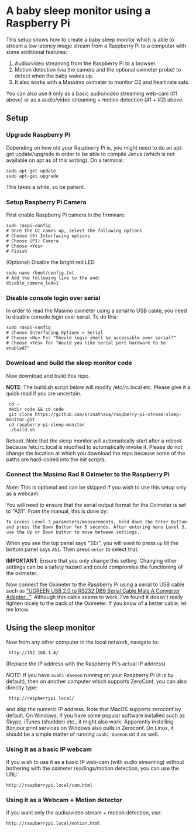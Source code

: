 # A baby sleep monitor using a Raspberry Pi

This setup shows how to create a baby sleep monitor which is able to stream a low latency image stream from a Raspberry Pi to a computer with some additional features:

1. Audio/video streaming from the Raspberry Pi to a browser.
2. Motion detection (via the camera and the optional oximeter probe) to detect when the baby wakes up.
3. It also works with a Massimo oximeter to monitor O2 and heart rate sats.

You can also use it only as a basic audio/video streaming web-cam (#1 above) or as a audio/video streaming + motion detection (#1 + #2) above.

## Setup
### Upgrade Raspberry Pi

Depending on how old your Raspberry Pi is, you might need to do an apt-get
update/upgrade in order to be able to compile Janus (which is not available
on apt as of this writing). On a terminal:

    sudo apt-get update
    sudo apt-get upgrade
    
This takes a while, so be patient.

### Setup Raspberry Pi Camera

First enable Raspberry Pi camera in the firmware:

    sudo raspi-config
    # Once the UI comes up, select the following options
    # Choose (5) Interfacing options
    # Choose (P1) Camera
    # Choose <Yes>
    # Finish

(Optional) Disable the bright red LED

    sudo nano /boot/config.txt
    # Add the following line to the end:
    disable_camera_led=1

### Disable console login over serial

In order to read the Masimo oximeter using a serial to USB cable, you need to disable console login over serial. To do this:

    sudo raspi-config
    # Choose Interfacing Options > Serial
    # Choose <No> For "Should login shell be accessible over serial?"
    # Choose <Yes> for "Would you like serial port hardware to be enabled?"

### Download and build the sleep monitor code

Now download and build this repo. 

**NOTE**: The build.sh script below will modify /etc/rc.local etc. Please give it a quick read if you are uncertain.

     cd ~
     mkdir code && cd code
     git clone https://github.com/srinathava/raspberry-pi-stream-sleep-monitor.git
     cd raspberry-pi-sleep-monitor
     ./build.sh
     
Reboot. Note that the sleep monitor will automatically start after a reboot because /etc/rc.local is modified to automatically invoke it. Please do not change the location at which you download the repo because some of the paths are hard-coded into the init scripts.

### Connect the Masimo Rad 8 Oximeter to the Raspberry Pi

*Note*: This is optional and can be skipped if you wish to use this setup only as a webcam.

You will need to ensure that the serial output format for the Oximeter is set to "AS1". From the manual, this is done by:

    To access Level 3 parameters/measurements, hold down the Enter Button 
    and press the Down Button for 5 seconds. After entering menu Level 3, 
    use the Up or Down button to move between settings.
    
When you see the top panel says "SEr", you will want to press `up` till the bottom panel says `AS1`. Then press `enter` to select that.

**IMPORTANT**: Ensure that you only change this setting. Changing other settings can be a safety hazard and could compromise the functioning of the oximeter.

Now connect the Oximeter to the Raspberry Pi using a serial to USB cable such as ["UGREEN USB 2.0 to RS232 DB9 Serial Cable Male A Converter Adapter..."](https://smile.amazon.com/gp/product/B00QUZY4WO/ref=oh_aui_detailpage_o04_s00?ie=UTF8&psc=1). Although this cable seems to work, I've found it doesn't really tighten nicely to the back of the Oximeter. If you know of a better cable, let me know.

## Using the sleep monitor

Now from any other computer in the local network, navigate to:

     http://192.168.1.4/

(Replace the IP address with the Raspberry Pi's actual IP address)

*NOTE*: If you have `avahi-daemon` running on your Raspberry Pi (it is by default), then on another computer which supports ZeroConf, you can also directly type:

     http://raspberrypi.local/
     
and skip the numeric IP address. Note that MacOS supports zeroconf by default. On Windows, if you have some popular software installed such as Skype, iTunes (shudder) etc., it might also work. Apparently installing Bonjour print services on Windows also pulls in Zeroconf. On Linux, it should be a simple matter of running `avahi-daemon` on it as well.

### Using it as a basic IP webcam

If you wish to use it as a basic IP web-cam (with audio streaming) without bothering with the oximeter readings/motion detection, you can use the URL:

    http://raspberrypi.local/cam.html
    
### Using it as a Webcam + Motion detector

If you want only the audio/video stream + motion detection, use:

    http://raspberrypi.local/motion.html



